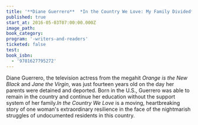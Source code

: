 ```yaml
---
title: '**Diane Guerrero**  *In the Country We Love: My Family Divided*'
published: true
start_at: 2016-05-03T07:00:00.000Z
image_path:
book_category:
program: '-writers-and-readers'
ticketed: false
test:
book_isbn:
  - '9781627795272'
---
```



Diane Guerrero, the television actress from the megahit *Orange is the New Black* and *Jane the Virgin*, was just fourteen years old on the day her parents were detained and deported. Born in the U.S., Guerrero was able to remain in the country and continue her education without the support system of her family.*In the Country We Love* is a moving, heartbreaking story of one woman's extraordinary resilience in the face of the nightmarish struggles of undocumented residents in this country.